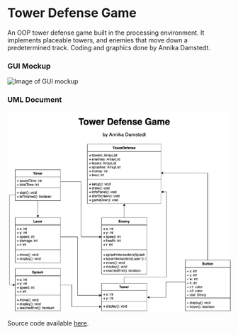 # Tower Defense Game
An OOP tower defense game built in the processing environment. It implements placeable towers, and enemies that move down a predetermined track. Coding and graphics done by Annika Damstedt.

### GUI Mockup
![Image of GUI mockup](https://github.com/acdamstedt/programmingportfolio/blob/gh-pages/images/SpaceGame.png?raw=true)

### UML Document
![Image of UML doc](https://github.com/acdamstedt/FinalProject/blob/gh-pages/images/TowerDefenseUML.png?raw=true)

Source code available [here](https://github.com/acdamstedt/programmingportfolio/tree/gh-pages/src/SpaceGame).
